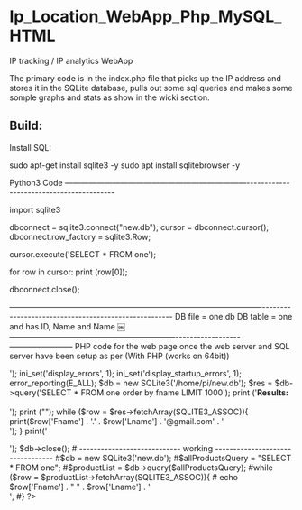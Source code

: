 # Ip_Location_WebApp_Php_MySQL_HTML
IP tracking / IP analytics WebApp

The primary code is in the index.php file that picks up the IP address and stores it in the SQLite database, pulls out some sql queries and makes some somple graphs and stats as show in the wicki section.

Build:
---------------------------------------------------------------------------

Install SQL:

sudo apt-get install sqlite3 -y
sudo apt install sqlitebrowser -y

Python3 Code ———————————————————————-----------------------------------------

import sqlite3

dbconnect = sqlite3.connect("new.db");
cursor = dbconnect.cursor();
dbconnect.row_factory = sqlite3.Row;

cursor.execute('SELECT * FROM one');

for row in cursor:
    print (row[0]);

dbconnect.close();

————————————————————————————————-----------------------------------------------------
DB file = one.db
DB table = one and has ID, Name and Name
￼
—————————————————————------------------————————
PHP code for the web page once the web server and SQL server have been setup as per (With PHP (works on 64bit))
<?php
print('<p style="font-family:Courier; color:Blue; font-size: 20px;">');
ini_set('display_errors', 1);
ini_set('display_startup_errors', 1);
error_reporting(E_ALL);

$db = new SQLite3('/home/pi/new.db');

$res = $db->query('SELECT * FROM one order by fname LIMIT 1000');
print ('<b>Results: </b><br><br>');
print ("");
while ($row = $res->fetchArray(SQLITE3_ASSOC)){
	print($row['Fname'] . '.' . $row['Lname'] . '@gmail.com' . '<br>');
}
print('</p>');
$db->close();
# ---------------------------- working ---------------------------------
#$db = new SQLite3('new.db');
#$allProductsQuery = "SELECT * FROM one";
#$productList = $db->query($allProductsQuery);
#while ($row = $productList->fetchArray(SQLITE3_ASSOC)){
#  echo $row['Fname'] . " " . $row['Lname'] . '<br/>';
#}        
?>
